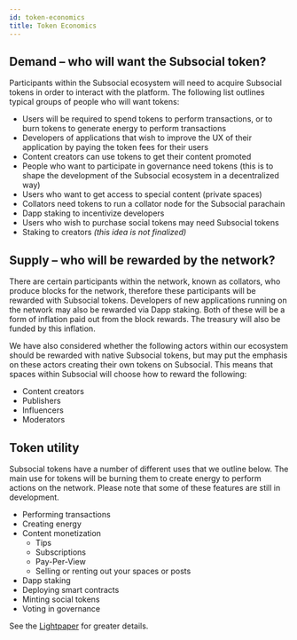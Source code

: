 ```yaml
---
id: token-economics
title: Token Economics
---
```


## Demand – who will want the Subsocial token?

Participants within the Subsocial ecosystem will need to acquire Subsocial tokens in order to
interact with the platform. The following list outlines typical groups of people who will want tokens:

- Users will be required to spend tokens to perform transactions, or to burn tokens to generate energy to perform transactions
- Developers of applications that wish to improve the UX of their application by paying the token fees for their users
- Content creators can use tokens to get their content promoted
- People who want to participate in governance need tokens (this is to shape the development of the
  Subsocial ecosystem in a decentralized way)
- Users who want to get access to special content (private spaces)
- Collators need tokens to run a collator node for the Subsocial parachain
- Dapp staking to incentivize developers
- Users who wish to purchase social tokens may need Subsocial tokens
- Staking to creators *(this idea is not finalized)*

## Supply – who will be rewarded by the network?

There are certain participants within the network, known as collators, who produce blocks for the network,
therefore these participants will be rewarded with Subsocial tokens.
Developers of new applications running on the network may also be rewarded via Dapp staking.
Both of these will be a form of inflation paid out from the block rewards. The treasury will also be funded by this inflation.

We have also considered whether the following actors within our ecosystem should be rewarded with
native Subsocial tokens, but may put the emphasis on these actors creating their own tokens on
Subsocial. This means that spaces within Subsocial will choose how to reward the
following:

- Content creators
- Publishers
- Influencers
- Moderators

## Token utility

Subsocial tokens have a number of different uses that we outline below. The main use for 
tokens will be burning them to create energy to perform actions on the network. Please note that some of
these features are still in development.

- Performing transactions
- Creating energy
- Content monetization
  - Tips
  - Subscriptions
  - Pay-Per-View
  - Selling or renting out your spaces or posts
- Dapp staking
- Deploying smart contracts
- Minting social tokens
- Voting in governance
 
See the [Lightpaper](/docs/basics/) for greater details.
